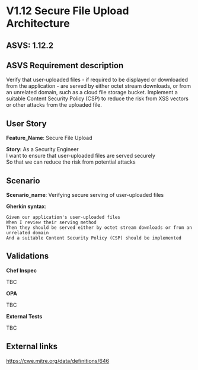 # V1.12 Secure File Upload Architecture

## ASVS: 1.12.2

## ASVS Requirement description

Verify that user-uploaded files - if required to be displayed or
downloaded from the application - are served by either octet 
stream downloads, or from an unrelated domain, such as a cloud
file storage bucket. Implement a suitable Content Security Policy
(CSP) to reduce the risk from XSS vectors or other attacks from
the uploaded file.

## User Story

**Feature_Name**: Secure File Upload

**Story**:
As a Security Engineer\
I want to ensure that user-uploaded files are served securely\
So that we can reduce the risk from potential attacks

## Scenario

**Scenario_name**: Verifying secure serving of user-uploaded files

**Gherkin syntax**:

```gherkin
Given our application's user-uploaded files
When I review their serving method
Then they should be served either by octet stream downloads or from an unrelated domain
And a suitable Content Security Policy (CSP) should be implemented
```

## Validations

**Chef Inspec**

TBC

**OPA**

TBC

**External Tests**

TBC

## External links
<https://cwe.mitre.org/data/definitions/646>